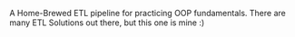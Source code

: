 A Home-Brewed ETL pipeline for practicing OOP fundamentals. There are many ETL Solutions out there, but this one is mine :)
